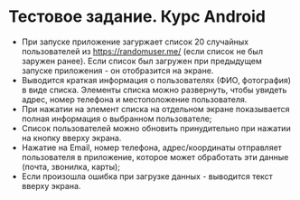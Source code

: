 # Тестовое задание. Курс Android

- При запуске приложение загуржает список 20 случайных пользователей из https://randomuser.me/ (если список не был заружен ранее). Если список был загружен при предыдущем запуске приложения - он отобразится на экране.
- Выводится краткая информация о пользователях (ФИО, фотография) в виде списка. Элементы списка можно развернуть, чтобы увидеть адрес, номер телефона и местоположение пользователя.
- При нажатии на элемент списка на отдельном экране показывается полная информация о выбранном пользователе;
- Список пользователей можно обновить принудительно при нажатии на кнопку вверху экрана.
- Нажатие на Email, номер телефона, адрес/координаты отправляет пользователя в приложение, которое может обработать эти данные (почта, звонилка, карты);
- Если произошла ошибка при загрузке данных - выводится текст вверху экрана.